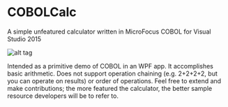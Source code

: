 # COBOLCalc
A simple unfeatured calculator written in MicroFocus COBOL for Visual Studio 2015

![alt tag](http://ramenscafe.com/wp-content/uploads/2015/09/CobolCalc.png)

Intended as a primitive demo of COBOL in an WPF app. It accomplishes basic arithmetic. Does not support operation chaining (e.g. 2+2+2+2, but you can operate on results) or order of operations. Feel free to extend and make contributions; the more featured the calculator, the better sample resource developers will be to refer to.
